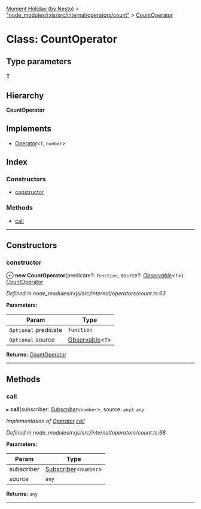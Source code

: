[Moment Holiday (by Nesto)](../README.md) > ["node_modules/rxjs/src/internal/operators/count"](../modules/_node_modules_rxjs_src_internal_operators_count_.md) > [CountOperator](../classes/_node_modules_rxjs_src_internal_operators_count_.countoperator.md)

# Class: CountOperator

## Type parameters
#### T 
## Hierarchy

**CountOperator**

## Implements

* [Operator](../interfaces/_node_modules_rxjs_src_internal_operator_.operator.md)<`T`, `number`>

## Index

### Constructors

* [constructor](_node_modules_rxjs_src_internal_operators_count_.countoperator.md#constructor)

### Methods

* [call](_node_modules_rxjs_src_internal_operators_count_.countoperator.md#call)

---

## Constructors

<a id="constructor"></a>

###  constructor

⊕ **new CountOperator**(predicate?: *`function`*, source?: *[Observable](_node_modules_rxjs_src_internal_observable_.observable.md)<`T`>*): [CountOperator](_node_modules_rxjs_src_internal_operators_count_.countoperator.md)

*Defined in node_modules/rxjs/src/internal/operators/count.ts:63*

**Parameters:**

| Param | Type |
| ------ | ------ |
| `Optional` predicate | `function` |
| `Optional` source | [Observable](_node_modules_rxjs_src_internal_observable_.observable.md)<`T`> |

**Returns:** [CountOperator](_node_modules_rxjs_src_internal_operators_count_.countoperator.md)

___

## Methods

<a id="call"></a>

###  call

▸ **call**(subscriber: *[Subscriber](_node_modules_rxjs_src_internal_subscriber_.subscriber.md)<`number`>*, source: *`any`*): `any`

*Implementation of [Operator](../interfaces/_node_modules_rxjs_src_internal_operator_.operator.md).[call](../interfaces/_node_modules_rxjs_src_internal_operator_.operator.md#call)*

*Defined in node_modules/rxjs/src/internal/operators/count.ts:68*

**Parameters:**

| Param | Type |
| ------ | ------ |
| subscriber | [Subscriber](_node_modules_rxjs_src_internal_subscriber_.subscriber.md)<`number`> |
| source | `any` |

**Returns:** `any`

___

